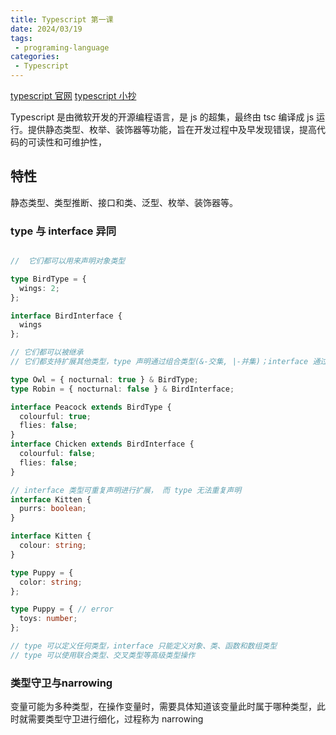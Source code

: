 ```yaml
---
title: Typescript 第一课
date: 2024/03/19
tags:
 - programing-language
categories:
 - Typescript
---
```


[typescript 官网](https://www.typescriptlang.org/)
[typescript 小抄](https://www.typescriptlang.org/cheatsheets)

Typescript 是由微软开发的开源编程语言，是 js 的超集，最终由 tsc 编译成 js 运行。提供静态类型、枚举、装饰器等功能，旨在开发过程中及早发现错误，提高代码的可读性和可维护性，

## 特性
静态类型、类型推断、接口和类、泛型、枚举、装饰器等。

### type 与 interface 异同
```ts

//  它们都可以用来声明对象类型

type BirdType = {
  wings: 2;
};

interface BirdInterface {
  wings
};

// 它们都可以被继承
// 它们都支持扩展其他类型，type 声明通过组合类型(&-交集, |-并集)；interface 通过关键字 extend

type Owl = { nocturnal: true } & BirdType;
type Robin = { nocturnal: false } & BirdInterface;

interface Peacock extends BirdType {
  colourful: true;
  flies: false;
}
interface Chicken extends BirdInterface {
  colourful: false;
  flies: false;
}

// interface 类型可重复声明进行扩展， 而 type 无法重复声明
interface Kitten {
  purrs: boolean;
}

interface Kitten {
  colour: string;
}

type Puppy = {
  color: string;
};

type Puppy = { // error
  toys: number;
};

// type 可以定义任何类型，interface 只能定义对象、类、函数和数组类型
// type 可以使用联合类型、交叉类型等高级类型操作

```


### 类型守卫与narrowing
变量可能为多种类型，在操作变量时，需要具体知道该变量此时属于哪种类型，此时就需要类型守卫进行细化，过程称为 narrowing